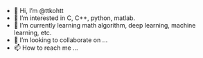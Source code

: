 - 👋 Hi, I’m @ttkohtt
- 👀 I’m interested in C, C++, python, matlab.
- 🌱 I’m currently learning math algorithm, deep learning, machine learning, etc.
- 💞️ I’m looking to collaborate on ...
- 📫 How to reach me ...

<!---
ttkohtt/ttkohtt is a ✨ special ✨ repository because its `README.md` (this file) appears on your GitHub profile.
You can click the Preview link to take a look at your changes.
--->
